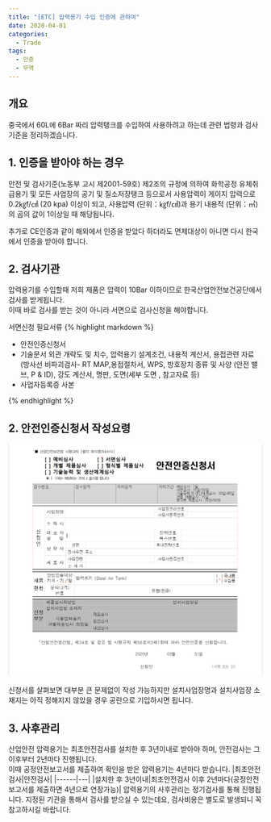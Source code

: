 ```yaml
---
title: "[ETC] 압력용기 수입 인증에 관하여"
date: 2020-04-01
categories:
  - Trade
tags:
  - 인증
  - 무역
---
```


## 개요

중국에서 60L에 6Bar 짜리 압력탱크를 수입하여 사용하려고 하는데 관련 법령과 검사기준을 정리하겠습니다.

## 1. 인증을 받아야 하는 경우

안전 및 검사기준(노동부 고시 제2001-59호) 제2조의 규정에 의하여 화학공정 유체취급용기 및 모든 사업장의 공기 및 질소저장탱크 등으로서
사용압력이 게이지 압력으로 0.2㎏f/㎠ (20 kpa) 이상이 되고, 사용압력 (단위：㎏f/㎠)과 용기 내용적 (단위：㎥) 의 곱의 값이 1이상일 때 해당됩니다.

추가로 CE인증과 같이 해외에서 인증을 받았다 하더라도 면제대상이 아니면 다시 한국에서 인증을 받아야 합니다.

## 2. 검사기관

압력용기를 수입할때 저희 제품은 압력이 10Bar 이하이므로 한국산업안전보건공단에서 검사를 받게됩니다.  
이때 바로 검사를 받는 것이 아니라 서면으로 검사신청을 해야합니다.

서면신청 필요서류
{% highlight markdown %}

- 안전인증신청서
- 기술문서
  외관 개략도 및 치수, 압력용기 설계조건, 내용적 계산서, 용접관련 자료
  (방사선 비파괴검사- RT MAP,용접절차서, WPS, 방호장치 종류 및 사양 (안전 밸브, P & ID), 강도 계산서,
  명판, 도면(세부 도면 , 참고자료 등)
- 사업자등록증 사본

{% endhighlight %}

## 2. 안전인증신청서 작성요령

![Image with caption](/assets/2020-04-01-airtank/document.PNG)

신청서를 살펴보면 대부분 큰 문제없이 작성 가능하지만 설치사업장명과 설치사업장 소재지는 아직 정해지지 않았을 경우 공란으로 기입하시면 됩니다.

## 3. 사후관리

산업안전 압력용기는 최초안전검사를 설치한 후 3년이내로 받아야 하며, 안전검사는 그 이후부터 2년마다 진행됩니다.  
이때 공정안전보고서를 제출하여 확인을 받은 압력용기는 4년마다 받습니다.
|최초안전검사|안전검사|
|------|---|
|설치한 후 3년이내|최초안전검사 이후 2년마다(공정안전보고서를 제출하면 4년으로 연장가능)|
압력용기의 사후관리는 정기검사를 통해 진행됩니다. 지정된 기관을 통해서 검사를 받으실 수 있는데요, 검사비용은 별도로 발생되니 꼭 참고하시길 바랍니다.

